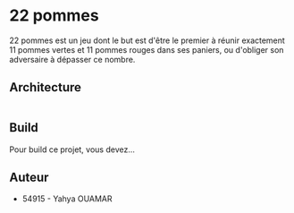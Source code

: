 # 22 pommes
22 pommes est un jeu dont le but est d'être le premier à réunir exactement 11 pommes vertes et 11 pommes rouges dans ses paniers, ou d'obliger son adversaire à dépasser ce nombre.

## Architecture
```
```

## Build
Pour build ce projet, vous devez...

## Auteur
- 54915 - Yahya OUAMAR